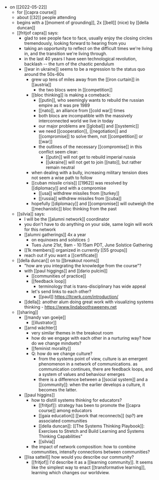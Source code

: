 - on [[2022-05-22]]
	- for [[capra course]]
	- about [[32]] people attending
	- begins with a [[moment of grounding]], 2x [[bell]] (nice) by [[della duncan]]
	- [[fritjof capra]] says:
		- glad to see people face to face, usually enjoy the closing circles tremendously, looking forward to hearing from you
		- taking an opportunity to reflect on the difficult times we're living in, and the transition we're living through.
		- in the last 40 years I have seen technological revolution, backlash -- the turn of the chaotic pendulum
		- [[war in ukraine]] seems to be a regression to the status quo around the 50s-60s
			- grew up tens of miles away from the [[iron curtain]] in [[austria]]
				- the two blocs were in [[competition]]
			- [[bloc thinking]] is making a comeback:
				- [[putin]], who seemingly wants to rebuild the russian empire as it was pre 1989
				- [[nato]], an alliance from [[cold war]] times
				- both blocs are incompatible with the massively interconnected world we live in today
				- our major problems are [[global]] and [[systemic]]
				- we need [[cooperation]], [[negotiation]] and [[compromise]] to solve them, not [[competition]] or [[war]]
				- the outlines of the necessary [[compromise]] in this conflict seem clear:
					- [[putin]] will not get to rebuild imperial russia
					- [[ukraine]] will not get to join [[nato]], but rather remain neutral
			- when dealing with a bully, increasing military tension does not seem a wise path to follow
			- [[cuban missile crisis]] [[1962]] was resolved by [[diplomacy]] and with a compromise
				- [[usa]] withdrew missiles from [[turkey]]
				- [[russia]] withdrew missiles from [[cuba]]
			- hopefully [[diplomacy]] and [[compromise]] will outweigh the [[mechanistic]] bloc thinking from the past
	- [[silvia]] says:
		- I will be the [[alumni network]] coordinator
		- you don't have to do anything on your side, same login will work for this network
		- [[alumni gatherings]] 4x a year
			- on equinoxes and solstices :)
			- Tues June 21st, 9am - 10:15am PDT, June Solstice Gathering
		- [[1k members]] organized in currently [[55 groups]]
		- reach out if you want a [[certificate]]
	- [[della duncan]] on to [[breakout rooms]]
		- "how are you integrating the knowledge from the course"?
		- with [[paul higgings]] and [[dario pulcini]]
			- [[communities of practice]]
			- [[feedback loop]]
				- terminology that is trans-disciplinary has wide appeal
			- let's send links to each other?
				- [[paul]] https://ltcwrk.com/introduction/
		- [[della]]: another alum doing great work with visualizing systems thinking - https://www.lindaboothsweeney.net
	- [[sharing]]
		- [[mandy van goeije]]
			- [[illustrator]]
		- [[arnd wächter]]
			- very similar themes in the breakout room
			- how do we engage with each other in a nurturing way? how do we change mindsets?
			- [[feminist morality]]
			- Q: how do we change culture?
				- from the systems point of view, culture is an emergent phenomenon in a network of communications. as communication continues, there are feedback loops, and a system of values and behaviour emerges
				- there is a difference between a [[social system]] and a [[community]]: when the earlier develops a culture, it becomes the latter.
		- [[paul higgins]]
			- how to distill systems thinking for educators?
				- [[fritjof]]: strategy has been to promote the [[capra course]] among educators
				- [[gaia education]] [[work that reconnects]] (sp?) are associated communities
				- [[della duncan]]: [[The Systems Thinking Playbook]]: Exercises to Stretch and Build Learning and Systems Thinking Capabilities"
				- [[silvia]]
			- the impact of network composition: how to combine communities, intensify connections between communities?
		- [[lisa satteil]] how would you describe our community?
			- [[fritjof]] I'd describe it as a [[learning community]]. It seems like the simplest way to enact [[transformative learning]], learning which changes our worldview.